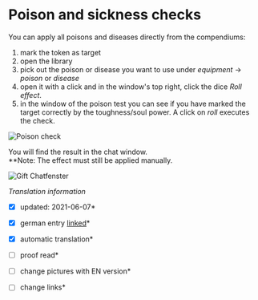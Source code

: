 # Poison and sickness checks
You can apply all poisons and diseases directly from the compendiums:
1. mark the token as target
2. open the library
3. pick out the poison or disease you want to use under *equipment* -> *poison* or *disease*
4. open it with a click and in the window's top right, click the dice *Roll effect*.
5. in the window of the poison test you can see if you have marked the target correctly by the toughness/soul power. A click on *roll* executes the check.
  
  ![Poison check](https://user-images.githubusercontent.com/80099175/114893918-74214400-9e0e-11eb-9fc6-ad9444c1b012.png)
  
You will find the result in the chat window.  
**Note: The effect must still be applied manually.  

  ![Gift Chatfenster](https://user-images.githubusercontent.com/80099175/114893997-88654100-9e0e-11eb-8f20-c7892270dfae.png)


*Translation information*  
*[x] updated: 2021-06-07*  
*[x] german entry [linked](de/de-Gift-und-Krankheitsprobe.md)*  
*[x] automatic translation*  
*[ ] proof read*  
*[ ] change pictures with EN version*
*[ ] change links*  

